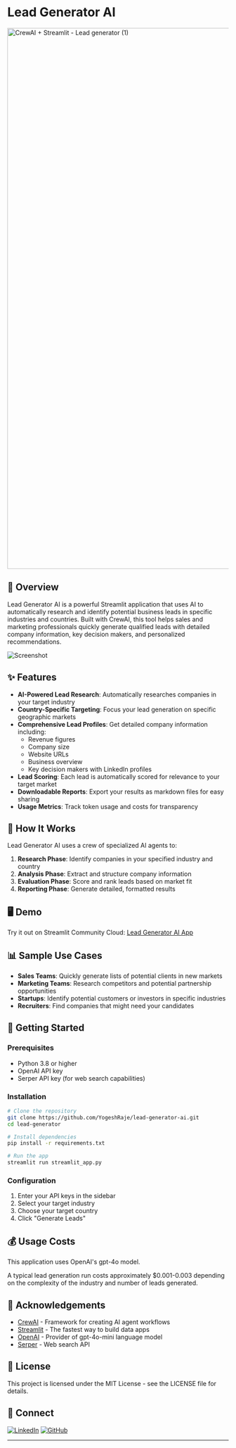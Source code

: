 # Lead Generator AI

<img width="1230" alt="CrewAI + Streamlit - Lead generator (1)" src="https://github.com/user-attachments/assets/cceb04df-89d0-4397-9c15-ea4832c1feaf" />

## 🚀 Overview

Lead Generator AI is a powerful Streamlit application that uses AI to automatically research and identify potential business leads in specific industries and countries. Built with CrewAI, this tool helps sales and marketing professionals quickly generate qualified leads with detailed company information, key decision makers, and personalized recommendations.

![Screenshot](https://img.shields.io/badge/Screenshot-Coming%20Soon-lightgrey)

## ✨ Features

- **AI-Powered Lead Research**: Automatically researches companies in your target industry
- **Country-Specific Targeting**: Focus your lead generation on specific geographic markets
- **Comprehensive Lead Profiles**: Get detailed company information including:
  - Revenue figures
  - Company size
  - Website URLs
  - Business overview
  - Key decision makers with LinkedIn profiles
- **Lead Scoring**: Each lead is automatically scored for relevance to your target market
- **Downloadable Reports**: Export your results as markdown files for easy sharing
- **Usage Metrics**: Track token usage and costs for transparency

## 🔧 How It Works

Lead Generator AI uses a crew of specialized AI agents to:

1. **Research Phase**: Identify companies in your specified industry and country
2. **Analysis Phase**: Extract and structure company information 
3. **Evaluation Phase**: Score and rank leads based on market fit
4. **Reporting Phase**: Generate detailed, formatted results

## 🖥️ Demo

Try it out on Streamlit Community Cloud: [Lead Generator AI App](https://lead-generator-ai.streamlit.app/)

## 📊 Sample Use Cases

- **Sales Teams**: Quickly generate lists of potential clients in new markets
- **Marketing Teams**: Research competitors and potential partnership opportunities
- **Startups**: Identify potential customers or investors in specific industries
- **Recruiters**: Find companies that might need your candidates

## 🏁 Getting Started

### Prerequisites

- Python 3.8 or higher
- OpenAI API key
- Serper API key (for web search capabilities)

### Installation

```bash
# Clone the repository
git clone https://github.com/YogeshRaje/lead-generator-ai.git
cd lead-generator

# Install dependencies
pip install -r requirements.txt

# Run the app
streamlit run streamlit_app.py
```

### Configuration

1. Enter your API keys in the sidebar
2. Select your target industry
3. Choose your target country
4. Click "Generate Leads"

## 💰 Usage Costs

This application uses OpenAI's gpt-4o model.

A typical lead generation run costs approximately $0.001-0.003 depending on the complexity of the industry and number of leads generated.

## 🙏 Acknowledgements

- [CrewAI](https://crewai.io/) - Framework for creating AI agent workflows
- [Streamlit](https://streamlit.io/) - The fastest way to build data apps
- [OpenAI](https://openai.com/) - Provider of gpt-4o-mini language model
- [Serper](https://serper.dev/) - Web search API

## 📝 License

This project is licensed under the MIT License - see the LICENSE file for details.

## 🔗 Connect

[![LinkedIn](https://img.shields.io/badge/linkedin-%230077B5.svg?style=for-the-badge&logo=linkedin&logoColor=white)](https://www.linkedin.com/in/albert-folch-alcaraz/)
[![GitHub](https://img.shields.io/badge/github-%23121011.svg?style=for-the-badge&logo=github&logoColor=white)](https://github.com/folken2)

---

